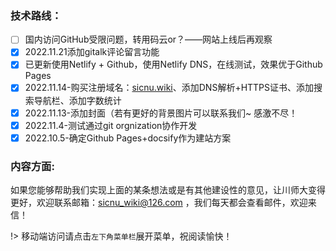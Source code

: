 <!-- 

复选框 MarkDown语法：
[x] A
[ ] B
- [x] 已选中
- [ ] 未选中


 -->




### 技术路线：
- [ ] 国内访问GitHub受限问题，转用码云or？——网站上线后再观察
- [x] 2022.11.21添加gitalk评论留言功能
- [x] 已更新使用Netlify + Github，使用Netlify DNS，在线测试，效果优于Github Pages
- [x] 2022.11.14-购买注册域名：[sicnu.wiki](sicnu.wiki)、添加DNS解析+HTTPS证书、添加搜索导航栏、添加字数统计
- [x] 2022.11.13-添加封面（若有更好的背景图片可以联系我们~ 感激不尽！
- [x] 2022.11.4-测试通过git orgnization协作开发
- [x] 2022.10.5-确定Github Pages+docsify作为建站方案

### 内容方面:



如果您能够帮助我们实现上面的某条想法或是有其他建设性的意见，让川师大变得更好，欢迎联系邮箱：sicnu_wiki@126.com ，我们每天都会查看邮件，欢迎来信！

!> 移动端访问请点击`左下角菜单栏`展开菜单，祝阅读愉快！